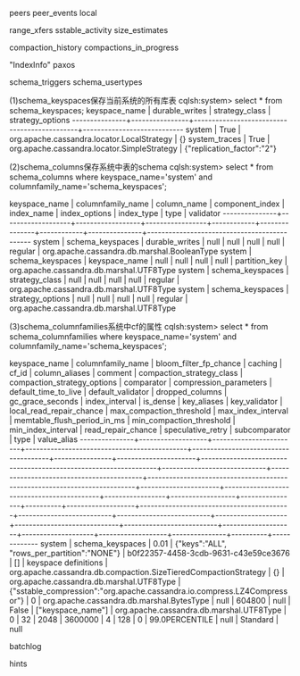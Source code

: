 

peers
peer_events
local

range_xfers
sstable_activity
size_estimates




compaction_history
compactions_in_progress

"IndexInfo"
paxos


schema_triggers
schema_usertypes

(1)schema_keyspaces保存当前系统的所有库表
cqlsh:system> select * from schema_keyspaces;
 keyspace_name | durable_writes | strategy_class                              | strategy_options
---------------+----------------+---------------------------------------------+----------------------------
        system |           True |  org.apache.cassandra.locator.LocalStrategy |                         {}
 system_traces |           True | org.apache.cassandra.locator.SimpleStrategy | {"replication_factor":"2"}

(2)schema_columns保存系统中表的schema
cqlsh:system> select * from schema_columns where keyspace_name='system' and columnfamily_name='schema_keyspaces';

 keyspace_name | columnfamily_name | column_name      | component_index | index_name | index_options | index_type | type          | validator
---------------+-------------------+------------------+-----------------+------------+---------------+------------+---------------+---------------------------------------------
        system |  schema_keyspaces |   durable_writes |            null |       null |          null |       null |       regular | org.apache.cassandra.db.marshal.BooleanType
        system |  schema_keyspaces |    keyspace_name |            null |       null |          null |       null | partition_key |    org.apache.cassandra.db.marshal.UTF8Type
        system |  schema_keyspaces |   strategy_class |            null |       null |          null |       null |       regular |    org.apache.cassandra.db.marshal.UTF8Type
        system |  schema_keyspaces | strategy_options |            null |       null |          null |       null |       regular |    org.apache.cassandra.db.marshal.UTF8Type

(3)schema_columnfamilies系统中cf的属性
cqlsh:system> select * from schema_columnfamilies  where keyspace_name='system' and columnfamily_name='schema_keyspaces';

 keyspace_name | columnfamily_name | bloom_filter_fp_chance | caching                                     | cf_id                                | column_aliases | comment              | compaction_strategy_class                                       | compaction_strategy_options | comparator                               | compression_parameters                                                   | default_time_to_live | default_validator                         | dropped_columns | gc_grace_seconds | index_interval | is_dense | key_aliases       | key_validator                            | local_read_repair_chance | max_compaction_threshold | max_index_interval | memtable_flush_period_in_ms | min_compaction_threshold | min_index_interval | read_repair_chance | speculative_retry | subcomparator | type     | value_alias
---------------+-------------------+------------------------+---------------------------------------------+--------------------------------------+----------------+----------------------+-----------------------------------------------------------------+-----------------------------+------------------------------------------+--------------------------------------------------------------------------+----------------------+-------------------------------------------+-----------------+------------------+----------------+----------+-------------------+------------------------------------------+--------------------------+--------------------------+--------------------+-----------------------------+--------------------------+--------------------+--------------------+-------------------+---------------+----------+-------------
        system |  schema_keyspaces |                   0.01 | {"keys":"ALL", "rows_per_partition":"NONE"} | b0f22357-4458-3cdb-9631-c43e59ce3676 |             [] | keyspace definitions | org.apache.cassandra.db.compaction.SizeTieredCompactionStrategy |                          {} | org.apache.cassandra.db.marshal.UTF8Type | {"sstable_compression":"org.apache.cassandra.io.compress.LZ4Compressor"} |                    0 | org.apache.cassandra.db.marshal.BytesType |            null |           604800 |           null |    False | ["keyspace_name"] | org.apache.cassandra.db.marshal.UTF8Type |                        0 |                       32 |               2048 |                     3600000 |                        4 |                128 |                  0 |    99.0PERCENTILE |          null | Standard |        null



batchlog

hints
